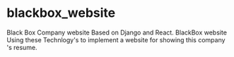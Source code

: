 # blackbox_website
Black Box Company website Based on Django and React.
BlackBox website Using these Technlogy's to implement a website for showing this company 's  resume.
